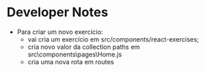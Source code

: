 # Developer Notes

* Para criar um novo exercício:
  * vai cria um exercício em src/components/react-exercises;
  * cria novo valor da collection paths em src\components\pages\Home.js
  * cria uma nova rota em routes
